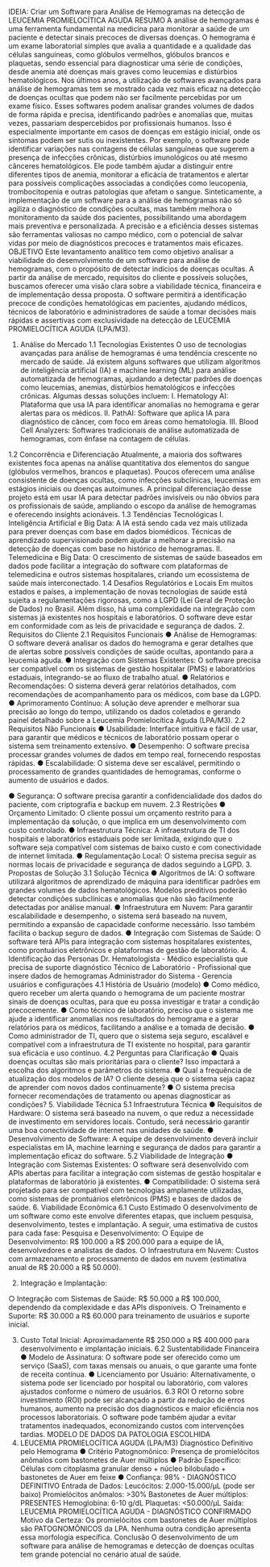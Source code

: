 IDEIA: Criar um Software para Análise de Hemogramas na detecção de LEUCEMIA PROMIELOCÍTICA AGUDA
RESUMO
A análise de hemogramas é uma ferramenta fundamental na medicina para monitorar a saúde de um paciente e detectar sinais precoces de diversas doenças. O hemograma é um exame laboratorial simples que avalia a quantidade e a qualidade das células sanguíneas, como glóbulos vermelhos, glóbulos brancos e plaquetas, sendo essencial para diagnosticar uma série de condições, desde anemia até doenças mais graves como leucemias e distúrbios hematológicos.
Nos últimos anos, a utilização de softwares avançados para análise de hemogramas tem se mostrado cada vez mais eficaz na detecção de doenças ocultas que podem não ser facilmente percebidas por um exame físico. Esses softwares podem analisar grandes volumes de dados de forma rápida e precisa, identificando padrões e anomalias que, muitas vezes, passariam despercebidos por profissionais humanos. Isso é especialmente importante em casos de doenças em estágio inicial, onde os sintomas podem ser sutis ou inexistentes.
Por exemplo, o software pode identificar variações nas contagens de células sanguíneas que sugerem a presença de infecções crônicas, distúrbios imunológicos ou até mesmo cânceres hematológicos. Ele pode também ajudar a distinguir entre diferentes tipos de anemia, monitorar a eficácia de tratamentos e alertar para possíveis complicações associadas a condições como leucopenia, trombocitopenia e outras patologias que afetam o sangue.
Sinteticamente, a implementação de um software para a análise de hemogramas não só agiliza o diagnóstico de condições ocultas, mas também melhora o monitoramento da saúde dos pacientes, possibilitando uma abordagem mais preventiva e personalizada. A precisão e a eficiência desses sistemas são ferramentas valiosas no campo médico, com o potencial de salvar vidas por meio de diagnósticos precoces e tratamentos mais eficazes.
OBJETIVO
Este levantamento analítico tem como objetivo analisar a viabilidade do desenvolvimento de um software para análise de hemogramas, com o propósito de detectar indícios de doenças ocultas. A partir da análise de mercado, requisitos do cliente e possíveis soluções, buscamos oferecer uma visão clara sobre a viabilidade técnica, financeira e de implementação dessa proposta. O software permitirá a identificação precoce de condições hematológicas em pacientes, ajudando médicos, técnicos de laboratório e administradores de saúde a tomar decisões mais rápidas e assertivas com exclusividade na detecção de LEUCEMIA PROMIELOCÍTICA AGUDA (LPA/M3).
1. Análise do Mercado
1.1 Tecnologias Existentes
O uso de tecnologias avançadas para análise de hemogramas é uma tendência crescente no mercado de saúde. Já existem alguns softwares que utilizam algoritmos de inteligência artificial (IA) e machine learning (ML) para análise automatizada de hemogramas, ajudando a detectar padrões de doenças como leucemias, anemias, distúrbios hematológicos e infecções crônicas. Algumas dessas soluções incluem:
I.	Hematology AI: Plataforma que usa IA para identificar anomalias no hemograma e gerar alertas para os médicos.
II.	PathAI: Software que aplica IA para diagnóstico de câncer, com foco em áreas como hematologia.
III.	Blood Cell Analyzers: Softwares tradicionais de análise automatizada de hemogramas, com ênfase na contagem de células.

1.2 Concorrência e Diferenciação
Atualmente, a maioria dos softwares existentes foca apenas na análise quantitativa dos elementos do sangue (glóbulos vermelhos, brancos e plaquetas). Poucos oferecem uma análise consistente de doenças ocultas, como infecções subclínicas, leucemias em estágios iniciais ou doenças autoimunes. A principal diferenciação desse projeto está em usar IA para detectar padrões invisíveis ou não óbvios para os profissionais de saúde, ampliando o escopo da análise de hemogramas e oferecendo insights acionáveis.
1.3 Tendências Tecnológicas
I.	Inteligência Artificial e Big Data: A IA está sendo cada vez mais utilizada para prever doenças com base em dados biomédicos. Técnicas de aprendizado supervisionado podem ajudar a melhorar a precisão na detecção de doenças com base no histórico de hemogramas.
II.	Telemedicina e Big Data: O crescimento de sistemas de saúde baseados em dados pode facilitar a integração do software com plataformas de telemedicina e outros sistemas hospitalares, criando um ecossistema de saúde mais interconectado.
1.4 Desafios Regulatórios e Locais
Em muitos estados e países, a implementação de novas tecnologias de saúde está sujeita a regulamentações rigorosas, como a LGPD (Lei Geral de Proteção de Dados) no Brasil. Além disso, há uma complexidade na integração com sistemas já existentes nos hospitais e laboratórios. O software deve estar em conformidade com as leis de privacidade e segurança de dados.
2. Requisitos do Cliente
2.1 Requisitos Funcionais
●	Análise de Hemogramas: O software deverá analisar os dados do hemograma e gerar detalhes que de alertas sobre possíveis condições de saúde ocultas, apontando para a leucemia aguda.
●	Integração com Sistemas Existentes: O software precisa ser compatível com os sistemas de gestão hospitalar (PMS) e laboratórios estaduais, integrando-se ao fluxo de trabalho atual.
●	Relatórios e Recomendações: O sistema deverá gerar relatórios detalhados, com recomendações de acompanhamento para os médicos, com base da LGPD.
●	Aprimoramento Contínuo: A solução deve aprender e melhorar sua precisão ao longo do tempo, utilizando os dados coletados e gerando painel detalhado sobre a Leucemia Promielocítica Aguda (LPA/M3).
2.2 Requisitos Não Funcionais
●	Usabilidade: Interface intuitiva e fácil de usar, para garantir que médicos e técnicos de laboratório possam operar o sistema sem treinamento extensivo.
●	Desempenho: O software precisa processar grandes volumes de dados em tempo real, fornecendo respostas rápidas.
●	Escalabilidade: O sistema deve ser escalável, permitindo o processamento de grandes quantidades de hemogramas, conforme o aumento de usuários e dados.

●	Segurança: O software precisa garantir a confidencialidade dos dados do paciente, com criptografia e backup em nuvem.
2.3 Restrições
●	Orçamento Limitado: O cliente possui um orçamento restrito para a implementação da solução, o que implica em um desenvolvimento com custo controlado.
●	Infraestrutura Técnica: A infraestrutura de TI dos hospitais e laboratórios estaduais pode ser limitada, exigindo que o software seja compatível com sistemas de baixo custo e com conectividade de internet limitada.
●	Regulamentação Local: O sistema precisa seguir as normas locais de privacidade e segurança de dados seguindo a LGPD.
3. Propostas de Solução
3.1 Solução Técnica
●	Algoritmos de IA: O software utilizará algoritmos de aprendizado de máquina para identificar padrões em grandes volumes de dados hematológicos. Modelos preditivos poderão detectar condições subclínicas e anomalias que não são facilmente detectadas por análise manual.
●	Infraestrutura em Nuvem: Para garantir escalabilidade e desempenho, o sistema será baseado na nuvem, permitindo a expansão de capacidade conforme necessário. Isso também facilita o backup seguro de dados.
●	Integração com Sistemas de Saúde: O software terá APIs para integração com sistemas hospitalares existentes, como prontuários eletrônicos e plataformas de gestão de laboratório.
4. Identificação das Personas
Dr. Hematologista - Médico especialista que precisa de suporte diagnóstico
Técnico de Laboratório - Profissional que insere dados de hemogramas
Administrador do Sistema - Gerencia usuários e configurações
4.1 História de Usuário (modelo)
●	Como médico, quero receber um alerta quando o hemograma de um paciente mostrar sinais de doenças ocultas, para que eu possa investigar e tratar a condição precocemente.
●	Como técnico de laboratório, preciso que o sistema me ajude a identificar anomalias nos resultados do hemograma e a gerar relatórios para os médicos, facilitando a análise e a tomada de decisão.
●	Como administrador de TI, quero que o sistema seja seguro, escalável e compatível com a infraestrutura de TI existente no hospital, para garantir sua eficácia e uso contínuo.
4.2 Perguntas para Clarificação
●	Quais doenças ocultas são mais prioritárias para o cliente? Isso impactará a escolha dos algoritmos e parâmetros do sistema.
●	Qual a frequência de atualização dos modelos de IA? O cliente deseja que o sistema seja capaz de aprender com novos dados continuamente?
●	O sistema precisa fornecer recomendações de tratamento ou apenas diagnosticar as condições?
5. Viabilidade Técnica
5.1 Infraestrutura Técnica
●	Requisitos de Hardware: O sistema será baseado na nuvem, o que reduz a necessidade de investimento em servidores locais. Contudo, será necessário garantir uma boa conectividade de internet nas unidades de saúde.
●	Desenvolvimento de Software: A equipe de desenvolvimento deverá incluir especialistas em IA, machine learning e segurança de dados para garantir a implementação eficaz do software.
5.2 Viabilidade de Integração
●	Integração com Sistemas Existentes: O software será desenvolvido com APIs abertas para facilitar a integração com sistemas de gestão hospitalar e plataformas de laboratório já existentes.
●	Compatibilidade: O sistema será projetado para ser compatível com tecnologias amplamente utilizadas, como sistemas de prontuários eletrônicos (PMS) e bases de dados de saúde.
6. Viabilidade Econômica
6.1 Custo Estimado
O desenvolvimento de um software como este envolve diferentes etapas, que incluem pesquisa, desenvolvimento, testes e implantação. A seguir, uma estimativa de custos para cada fase:
Pesquisa e Desenvolvimento:
○	Equipe de Desenvolvimento: R$ 100.000 a R$ 200.000 para a equipe de IA, desenvolvedores e analistas de dados.
○	Infraestrutura em Nuvem: Custos com armazenamento e processamento de dados em nuvem (estimativa anual de R$ 20.000 a R$ 50.000).

2.	Integração e Implantação:

○	Integração com Sistemas de Saúde: R$ 50.000 a R$ 100.000, dependendo da complexidade e das APIs disponíveis.
○	Treinamento e Suporte: R$ 30.000 a R$ 60.000 para treinamento de usuários e suporte inicial.

3.	Custo Total Inicial: Aproximadamente R$ 250.000 a R$ 400.000 para desenvolvimento e implantação iniciais.
6.2 Sustentabilidade Financeira
●	Modelo de Assinatura: O software pode ser oferecido como um serviço (SaaS), com taxas mensais ou anuais, o que garante uma fonte de receita contínua.
●	Licenciamento por Usuário: Alternativamente, o sistema pode ser licenciado por hospital ou laboratório, com valores ajustados conforme o número de usuários.
6.3 ROI
O retorno sobre investimento (ROI) pode ser alcançado a partir da redução de erros humanos, aumento na precisão dos diagnósticos e maior eficiência nos processos laboratoriais. O software pode também ajudar a evitar tratamentos inadequados, economizando custos com intervenções tardias.
MODELO DE DADOS DA PATOLOGIA ESCOLHIDA
1. LEUCEMIA PROMIELOCÍTICA AGUDA (LPA/M3)
Diagnóstico Definitivo pelo Hemograma
●	Critério Patognomônico: Presença de promielócitos anômalos com bastonetes de Auer múltiplos
●	Padrão Específico: Células com citoplasma granular denso + núcleo bilobulado + bastonetes de Auer em feixe
●	Confiança: 98% - DIAGNÓSTICO DEFINITIVO
Entrada de Dados:
Leucócitos: 2.000-15.000/μL (pode ser baixo)
Promielócitos anômalos: >30%
Bastonetes de Auer múltiplos: PRESENTES
Hemoglobina: 6-10 g/dL
Plaquetas: <50.000/μL
Saída:
LEUCEMIA PROMIELOCÍTICA AGUDA - DIAGNÓSTICO CONFIRMADO
Motivo da Certeza: Os promielócitos com bastonetes de Auer múltiplos são PATOGNOMÔNICOS da LPA. Nenhuma outra condição apresenta essa morfologia específica.
Conclusão
O desenvolvimento de um software para análise de hemogramas e detecção de doenças ocultas tem grande potencial no cenário atual de saúde.
